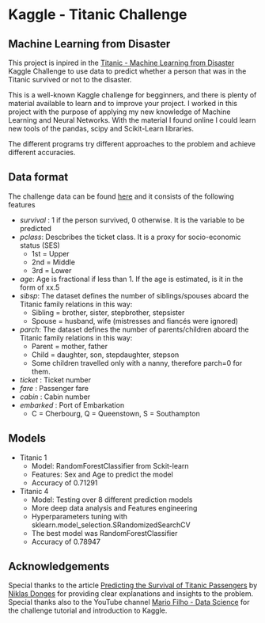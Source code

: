 # Kaggle - Titanic Challenge
## Machine Learning from Disaster

This project is inpired in the [Titanic - Machine Learning from Disaster](https://www.kaggle.com/c/titanic/overview) Kaggle Challenge to use data to predict whether a person that was in the Titanic survived or not to the disaster.

This is a well-known Kaggle challenge for begginners, and there is plenty of material available to learn and to improve your project. I worked in this project with the purpose of applying my new knowledge of Machine Learning and Neural Networks. With the material I found online I could learn new tools of the pandas, scipy and Scikit-Learn libraries.

The different programs try different approaches to the problem and achieve different accuracies.

## Data format
The challenge data can be found [here](https://www.kaggle.com/c/titanic/data) and it consists of the following features

* *survival* : 1 if the person survived, 0 otherwise. It is the variable to be predicted
* *pclass*: Descbribes the ticket class. It is a proxy for socio-economic status (SES)
  * 1st = Upper
  * 2nd = Middle
  * 3rd = Lower
* *age*: Age is fractional if less than 1. If the age is estimated, is it in the form of xx.5
* *sibsp*: The dataset defines the number of siblings/spouses aboard the Titanic family relations in this way:
  * Sibling = brother, sister, stepbrother, stepsister
  * Spouse = husband, wife (mistresses and fiancés were ignored)
* *parch*: The dataset defines the number of parents/children aboard the Titanic family relations in this way:
  * Parent = mother, father
  * Child = daughter, son, stepdaughter, stepson
  * Some children travelled only with a nanny, therefore parch=0 for them.
* *ticket* : Ticket number
* *fare* : Passenger fare
* *cabin* : Cabin number
* *embarked* : Port of Embarkation
  * C = Cherbourg, Q = Queenstown, S = Southampton

## Models

* Titanic 1
  * Model: RandomForestClassifier from Sckit-learn
  * Features: Sex and Age to predict the model
  * Accuracy of 0.71291
* Titanic 4
  * Model: Testing over 8 different prediction models
  * More deep data analysis and Features engineering
  * Hyperparameters tuning with sklearn.model_selection.SRandomizedSearchCV
  * The best model was RandomForestClassifier
  * Accuracy of 0.78947

## Acknowledgements

Special thanks to the article [Predicting the Survival of Titanic Passengers](https://towardsdatascience.com/predicting-the-survival-of-titanic-passengers-30870ccc7e8) by [Niklas Donges](https://towardsdatascience.com/@n.donges) for providing clear explanations and insights to the problem. Special thanks also to the YouTube channel [Mario Filho - Data Science](https://www.youtube.com/channel/UCIFd_i2iwYox1PPm9rD8wFA) for the challenge tutorial and introduction to Kaggle.
